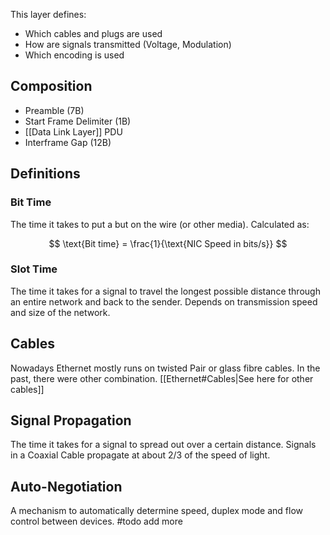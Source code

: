 This layer defines:
- Which cables and plugs are used
- How are signals transmitted (Voltage, Modulation)
- Which encoding is used

## Composition
- Preamble (7B)
- Start Frame Delimiter (1B)
- [[Data Link Layer]] PDU
- Interframe Gap (12B)

## Definitions
### Bit Time
The time it takes to put a but on the wire (or other media). Calculated as:

$$
\text{Bit time} = \frac{1}{\text{NIC Speed in bits/s}}
$$

### Slot Time
The time it takes for a signal to travel the longest possible distance through an entire network and back to the sender. Depends on transmission speed and size of the network.

## Cables
Nowadays Ethernet mostly runs on twisted Pair or glass fibre cables. In the past, there were other combination. [[Ethernet#Cables|See here for other cables]]

## Signal Propagation
The time it takes for a signal to spread out over a certain distance. Signals in a Coaxial Cable propagate at about 2/3 of the speed of light.

## Auto-Negotiation
A mechanism to automatically determine speed, duplex mode and flow control between devices.
#todo add more
